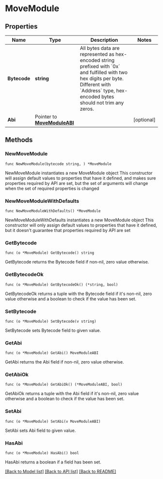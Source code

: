 # MoveModule

## Properties

Name | Type | Description | Notes
------------ | ------------- | ------------- | -------------
**Bytecode** | **string** | All bytes data are represented as hex-encoded string prefixed with &#x60;0x&#x60; and fulfilled with two hex digits per byte.  Different with &#x60;Address&#x60; type, hex-encoded bytes should not trim any zeros.  | 
**Abi** | Pointer to [**MoveModuleABI**](MoveModuleABI.md) |  | [optional] 

## Methods

### NewMoveModule

`func NewMoveModule(bytecode string, ) *MoveModule`

NewMoveModule instantiates a new MoveModule object
This constructor will assign default values to properties that have it defined,
and makes sure properties required by API are set, but the set of arguments
will change when the set of required properties is changed

### NewMoveModuleWithDefaults

`func NewMoveModuleWithDefaults() *MoveModule`

NewMoveModuleWithDefaults instantiates a new MoveModule object
This constructor will only assign default values to properties that have it defined,
but it doesn't guarantee that properties required by API are set

### GetBytecode

`func (o *MoveModule) GetBytecode() string`

GetBytecode returns the Bytecode field if non-nil, zero value otherwise.

### GetBytecodeOk

`func (o *MoveModule) GetBytecodeOk() (*string, bool)`

GetBytecodeOk returns a tuple with the Bytecode field if it's non-nil, zero value otherwise
and a boolean to check if the value has been set.

### SetBytecode

`func (o *MoveModule) SetBytecode(v string)`

SetBytecode sets Bytecode field to given value.


### GetAbi

`func (o *MoveModule) GetAbi() MoveModuleABI`

GetAbi returns the Abi field if non-nil, zero value otherwise.

### GetAbiOk

`func (o *MoveModule) GetAbiOk() (*MoveModuleABI, bool)`

GetAbiOk returns a tuple with the Abi field if it's non-nil, zero value otherwise
and a boolean to check if the value has been set.

### SetAbi

`func (o *MoveModule) SetAbi(v MoveModuleABI)`

SetAbi sets Abi field to given value.

### HasAbi

`func (o *MoveModule) HasAbi() bool`

HasAbi returns a boolean if a field has been set.


[[Back to Model list]](../README.md#documentation-for-models) [[Back to API list]](../README.md#documentation-for-api-endpoints) [[Back to README]](../README.md)


